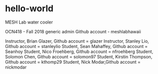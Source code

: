 # hello-world
MESH Lab water cooler

OCN418 - Fall 2018
generic admin Github account - meshlabhawaii

Instructor, Brian Glazer, Github account = glazer
Instructor, Stanley Lio, Github account = stanleylio
Student, Sean Mahaffey, Github account = Seanhoy
Student, Nico Froehberg, Github account = nfroehberg
Student, Solomon Chen, Github account = solomon97
Student, Kirstin Thompson, Github account = kthomp29
Student, Nick Modar,Github account = nickmodar
